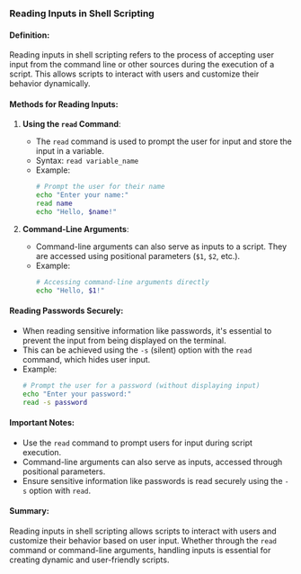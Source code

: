 ### Reading Inputs in Shell Scripting

#### Definition:
Reading inputs in shell scripting refers to the process of accepting user input from the command line or other sources during the execution of a script. This allows scripts to interact with users and customize their behavior dynamically.

#### Methods for Reading Inputs:
1. **Using the `read` Command**:
   - The `read` command is used to prompt the user for input and store the input in a variable.
   - Syntax: `read variable_name`
   - Example:
     ```bash
     # Prompt the user for their name
     echo "Enter your name:"
     read name
     echo "Hello, $name!"
     ```

2. **Command-Line Arguments**:
   - Command-line arguments can also serve as inputs to a script. They are accessed using positional parameters (`$1`, `$2`, etc.).
   - Example:
     ```bash
     # Accessing command-line arguments directly
     echo "Hello, $1!"
     ```

#### Reading Passwords Securely:
- When reading sensitive information like passwords, it's essential to prevent the input from being displayed on the terminal.
- This can be achieved using the `-s` (silent) option with the `read` command, which hides user input.
- Example:
  ```bash
  # Prompt the user for a password (without displaying input)
  echo "Enter your password:"
  read -s password
  ```

#### Important Notes:
- Use the `read` command to prompt users for input during script execution.
- Command-line arguments can also serve as inputs, accessed through positional parameters.
- Ensure sensitive information like passwords is read securely using the `-s` option with `read`.

#### Summary:
Reading inputs in shell scripting allows scripts to interact with users and customize their behavior based on user input. Whether through the `read` command or command-line arguments, handling inputs is essential for creating dynamic and user-friendly scripts.